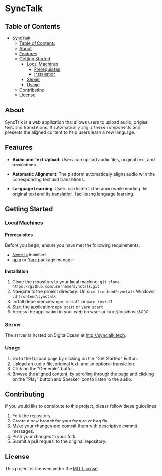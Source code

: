 # SyncTalk

## Table of Contents
- [SyncTalk](#synctalk)
  - [Table of Contents](#table-of-contents)
  - [About](#about)
  - [Features](#features)
  - [Getting Started](#getting-started)
    - [Local Machines](#local-machines)
      - [Prerequisites](#prerequisites)
      - [Installation](#installation)
    - [Server](#server)
    - [Usage](#usage)
  - [Contributing](#contributing)
  - [License](#license)

## About

SyncTalk is a web application that allows users to upload audio, original text, and translations. It automatically aligns these components and presents the aligned content to help users learn a new language.

## Features

- **Audio and Text Upload**: Users can upload audio files, original text, and translations.

- **Automatic Alignment**: The platform automatically aligns audio with the corresponding text and translations.

- **Language Learning**: Users can listen to the audio while reading the original text and its translation, facilitating language learning.

## Getting Started

### Local Machines

#### Prerequisites

Before you begin, ensure you have met the following requirements:

- [Node.js](https://nodejs.org/) installed
- [npm](https://www.npmjs.com/) or [Yarn](https://yarnpkg.com/) package manager

#### Installation

1. Clone the repository to your local machine:
   ```git clone https://github.com/username/synctalk.git```
2. Navigate to the project directory:
    Unix: ```cd frontend/synctalk```
    Windows: ```cd frontend\synctalk```
3. Install dependencies:
    ```npm install``` or ```yarn install```
4. Start the application:
    ```npm start``` or ```yarn start```
5. Access the application in your web browser at http://localhost:3000.

### Server

The server is hosted on DigitalOcean at http://synctalk.tech.

### Usage

1. Go to the Upload page by clicking on the "Get Started" Button.
2. Upload an audio file, original text, and an optional translation.
3. Click on the "Generate" button.
4. Browse the aligned content, by scrolling through the page and clicking on the "Play" button and Speaker Icon to listen to the audio.

## Contributing

If you would like to contribute to this project, please follow these guidelines:

1. Fork the repository.
2. Create a new branch for your feature or bug fix.
3. Make your changes and commit them with descriptive commit messages.
4. Push your changes to your fork.
5. Submit a pull request to the original repository.

## License

This project is licensed under the [MIT License](https://opensource.org/licenses/MIT).
